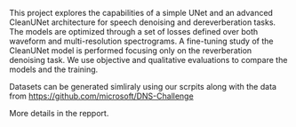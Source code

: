 This project explores the capabilities of a simple UNet and an advanced CleanUNet architecture for speech denoising and dereverberation tasks. The models are optimized through a set of losses defined over both waveform and multi-resolution spectrograms. A fine-tuning study of the CleanUNet model is performed focusing only on the reverberation denoising task. We use objective and qualitative evaluations to compare the models and the training.

Datasets can be generated simliraly using our scrpits along with the data from https://github.com/microsoft/DNS-Challenge

More details in the repport.
